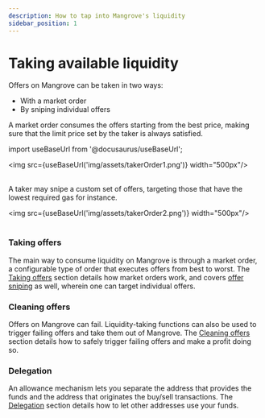 ```yaml
---
description: How to tap into Mangrove's liquidity
sidebar_position: 1
---
```


# Taking available liquidity

Offers on Mangrove can be taken in two ways:

* With a market order
* By sniping individual offers

A market order consumes the offers starting from the best price, making sure that the limit price set by the taker is always satisfied.

import useBaseUrl from '@docusaurus/useBaseUrl';

<img src={useBaseUrl('img/assets/takerOrder1.png')} width="500px"/><br /><br />

A taker may snipe a custom set of offers, targeting those that have the lowest required gas for instance.

<img src={useBaseUrl('img/assets/takerOrder2.png')} width="500px"/><br /><br />


### Taking offers

The main way to consume liquidity on Mangrove is through a market order, a configurable type of order that executes offers from best to worst. The [Taking offers](../technical-references/taking-and-making-offers/taker-order/README.md) section details how market orders work, and covers [offer sniping](../technical-references/taking-and-making-offers/taker-order/#offer-sniping) as well, wherein one can target individual offers.

### Cleaning offers

Offers on Mangrove can fail. Liquidity-taking functions can also be used to trigger failing offers and take them out of Mangrove. The [Cleaning offers](../../keeper-bots/guides/use-mgvcleaner-to-clean-offers.md) section details how to safely trigger failing offers and make a profit doing so.

### Delegation

An allowance mechanism lets you separate the address that provides the funds and the address that originates the buy/sell transactions. The [Delegation](../technical-references/taking-and-making-offers/taker-order/delegate-takers.md) section details how to let other addresses use your funds.

